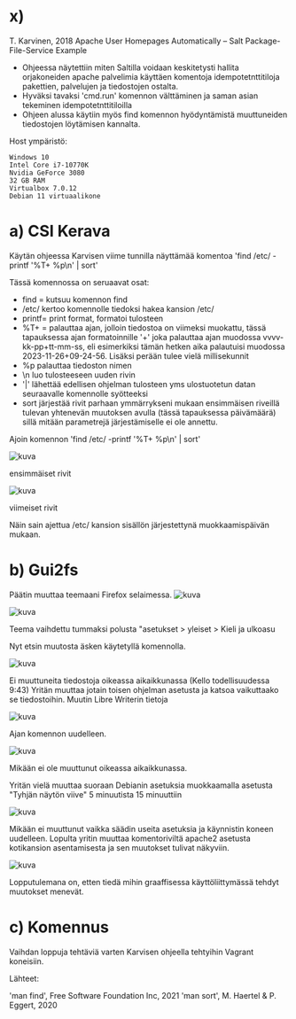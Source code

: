 # x)

T. Karvinen, 2018 Apache User Homepages Automatically – Salt Package-File-Service Example

* Ohjeessa näytettiin miten Saltilla voidaan keskitetysti hallita orjakoneiden apache palvelimia käyttäen komentoja idempotetnttitiloja pakettien, palvelujen ja tiedostojen ostalta.
*  Hyväksi tavaksi 'cmd.run' komennon välttäminen ja saman asian tekeminen idempotetnttitiloilla
*  Ohjeen alussa käytiin myös find komennon hyödyntämistä muuttuneiden tiedostojen löytämisen kannalta.


Host ympäristö:

    Windows 10
    Intel Core i7-10770K
    Nvidia GeForce 3080
    32 GB RAM
    Virtualbox 7.0.12
    Debian 11 virtuaalikone


# a) CSI Kerava

Käytän ohjeessa Karvisen viime tunnilla näyttämää komentoa 'find /etc/ -printf '%T+ %p\n' | sort'

Tässä komennossa on seruaavat osat:
* find = kutsuu komennon find
* /etc/ kertoo komennolle tiedoksi hakea kansion /etc/
* printf= print format, formatoi tulosteen 
* %T+ = palauttaa ajan, jolloin tiedostoa on viimeksi muokattu, tässä tapauksessa ajan formatoinnille '+' joka palauttaa ajan muodossa vvvv-kk-pp+tt-mm-ss, eli esimerkiksi tämän hetken aika palautuisi muodossa 2023-11-26+09-24-56. Lisäksi perään tulee vielä millisekunnit
* %p palauttaa tiedoston nimen
* \n luo tulosteeseen uuden rivin
* '|' lähettää edellisen ohjelman tulosteen yms ulostuotetun datan seuraavalle komennolle syötteeksi
* sort järjestää rivit parhaan ymmärrykseni mukaan ensimmäisen riveillä tulevan yhtenevän muutoksen avulla (tässä tapauksessa päivämäärä) sillä mitään parametrejä järjestämiselle ei ole annettu.


Ajoin komennon 'find /etc/ -printf '%T+ %p\n' | sort'

![kuva](https://github.com/panupeltola/palvelimet/assets/148875059/e1ab449c-050c-4a0b-a2d0-4765544ade29)

ensimmäiset rivit

![kuva](https://github.com/panupeltola/palvelimet/assets/148875059/28b6e380-af07-4b45-bf3b-a54bda46b51b)

viimeiset rivit

Näin sain ajettua /etc/ kansion sisällön järjestettynä muokkaamispäivän mukaan.

# b) Gui2fs

Päätin muuttaa teemaani Firefox selaimessa.
![kuva](https://github.com/panupeltola/palvelimet/assets/148875059/43b70bbd-49a4-4c2f-b908-1261855cae46)

![kuva](https://github.com/panupeltola/palvelimet/assets/148875059/e5b8fc84-93ce-4ef2-9140-07012e16fd1c)

Teema vaihdettu tummaksi polusta "asetukset > yleiset > Kieli ja ulkoasu

Nyt etsin muutosta äsken käytetyllä komennolla.

![kuva](https://github.com/panupeltola/palvelimet/assets/148875059/887f7058-72f8-476a-b264-58b0e1b0737c)

Ei muuttuneita tiedostoja oikeassa aikaikkunassa (Kello todellisuudessa 9:43)
Yritän muuttaa jotain toisen ohjelman asetusta ja katsoa vaikuttaako se tiedostoihin.
Muutin Libre Writerin tietoja

![kuva](https://github.com/panupeltola/palvelimet/assets/148875059/ac2c20dd-8079-45eb-9cf4-cf5aec3d5eb7)

Ajan komennon uudelleen.

![kuva](https://github.com/panupeltola/palvelimet/assets/148875059/7186352a-760f-4e6b-bf9f-5e572ee87fc2)


Mikään ei ole muuttunut oikeassa aikaikkunassa.


Yritän vielä muuttaa suoraan Debianin asetuksia muokkaamalla asetusta "Tyhjän näytön viive" 5 minuutista 15 minuuttiin

![kuva](https://github.com/panupeltola/palvelimet/assets/148875059/af54c99d-7dbd-4514-b540-cf66b049c09b)

Mikään ei muuttunut vaikka säädin useita asetuksia ja käynnistin koneen uudelleen.
Lopulta yritin muuttaa komentoriviltä apache2 asetusta kotikansion asentamisesta ja sen muutokset tulivat näkyviin.

![kuva](https://github.com/panupeltola/palvelimet/assets/148875059/bbd3757e-17eb-4435-b840-dc034ccb9c45)

Lopputulemana on, etten tiedä mihin graaffisessa käyttöliittymässä tehdyt muutokset menevät.


# c) Komennus

Vaihdan  loppuja tehtäviä varten Karvisen ohjeella tehtyihin Vagrant koneisiin.
















Lähteet:

'man find', Free Software Foundation Inc, 2021
'man sort', M. Haertel & P. Eggert, 2020
